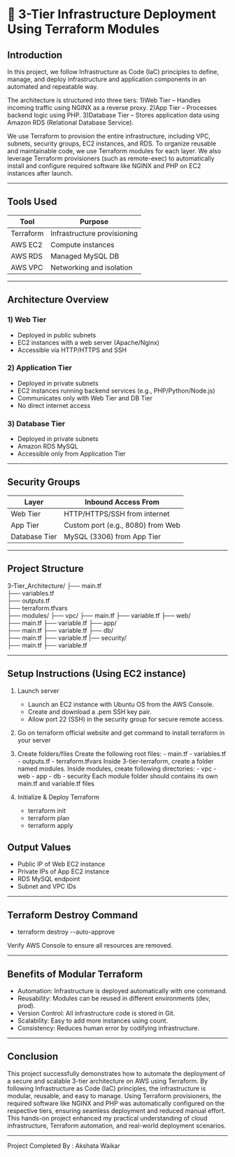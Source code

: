 # 🚀 3-Tier Infrastructure Deployment Using Terraform Modules

## Introduction

 In this project, we follow Infrastructure as Code (IaC) principles to define, manage, and deploy infrastructure and application components in an automated and repeatable way.
   
The architecture is structured into three tiers:
1)Web Tier – Handles incoming traffic using NGINX as a reverse proxy.
2)App Tier – Processes backend logic using PHP.
3)Database Tier – Stores application data using Amazon RDS (Relational Database Service).

We use Terraform to provision the entire infrastructure, including VPC, subnets, security groups, EC2 instances, and RDS.
To organize reusable and maintainable code, we use Terraform modules for each layer.
We also leverage Terraform provisioners (such as remote-exec) to automatically install and configure required software like NGINX and PHP on EC2 instances after launch.

---

##  Tools Used

| Tool         | Purpose                        |
|--------------|--------------------------------|
| Terraform    | Infrastructure provisioning   |
| AWS EC2      | Compute instances              |
| AWS RDS      | Managed MySQL DB               |
| AWS VPC      | Networking and isolation       |

---

##  Architecture Overview

### 1️) Web Tier
- Deployed in public subnets
- EC2 instances with a web server (Apache/Nginx)
- Accessible via HTTP/HTTPS and SSH

### 2️) Application Tier
- Deployed in private subnets
- EC2 instances running backend services (e.g., PHP/Python/Node.js)
- Communicates only with Web Tier and DB Tier
- No direct internet access

### 3️) Database Tier
- Deployed in private subnets
- Amazon RDS MySQL
- Accessible only from Application Tier

---


##  Security Groups

| Layer         | Inbound Access From               |
|---------------|-----------------------------------|
| Web Tier      | HTTP/HTTPS/SSH from internet      |
| App Tier      | Custom port (e.g., 8080) from Web |
| Database Tier | MySQL (3306) from App Tier        |

---

##  Project Structure


 3-Tier_Architecture/
├── main.tf               
├── variables.tf         
├── outputs.tf            
├── terraform.tfvars      
├── modules/
      ├── vpc/ 
             ├── main.tf
             ├── variable.tf
      ├── web/  
             ├── main.tf
             ├── variable.tf
      ├── app/              
             ├── main.tf
             ├── variable.tf
      ├── db/               
             ├── main.tf
             ├── variable.tf
      |── security/         
             ├── main.tf
             ├── variable.tf


---

##  Setup Instructions (Using EC2 instance)

 1. Launch server
       - Launch an EC2 instance with Ubuntu OS from the AWS Console.
       - Create and download a .pem SSH key pair.
       - Allow port 22 (SSH) in the security group for secure remote access.  

 2.  Go on terraform official website and get command to install terraform in your server


 3. Create folders/files
    Create the following root files:
        - main.tf
        - variables.tf
        - outputs.tf
        - terraform.tfvars
    Inside 3-tier-terraform, create a folder named modules. Inside modules, create following directories:
         - vpc
         - web
         - app
         - db
         - security
Each module folder should contains its own main.tf and variable.tf files

4.  Initialize & Deploy Terraform
       - terraform init
       - terraform plan
       - terraform apply


##  Output Values

* Public IP of Web EC2 instance
* Private IPs of App EC2 instance
* RDS MySQL endpoint
* Subnet and VPC IDs

---


##   Terraform Destroy Command

- terraform destroy --auto-approve


Verify AWS Console to ensure all resources are removed.

---

##  Benefits of Modular Terraform

- Automation: Infrastructure is deployed automatically with one command.
- Reusability: Modules can be reused in different environments (dev, prod).
- Version Control: All infrastructure code is stored in Git.
- Scalability: Easy to add more instances using count.
- Consistency: Reduces human error by codifying infrastructure.

---

##  Conclusion

This project successfully demonstrates how to automate the deployment of a secure and scalable 3-tier architecture on AWS using Terraform. By following Infrastructure as Code (IaC) principles, the infrastructure is modular, reusable, and easy to manage. Using Terraform provisioners, the required software like NGINX and PHP was automatically configured on the respective tiers, ensuring seamless deployment and reduced manual effort.
This hands-on project enhanced my practical understanding of cloud infrastructure, Terraform automation, and real-world deployment scenarios.

---

 
 Project Completed By : Akshata Waikar

